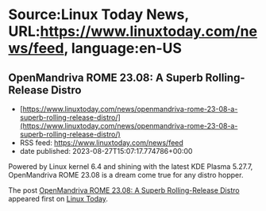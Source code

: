 # Source:Linux Today News, URL:https://www.linuxtoday.com/news/feed, language:en-US

## OpenMandriva ROME 23.08: A Superb Rolling-Release Distro
 - [https://www.linuxtoday.com/news/openmandriva-rome-23-08-a-superb-rolling-release-distro/](https://www.linuxtoday.com/news/openmandriva-rome-23-08-a-superb-rolling-release-distro/)
 - RSS feed: https://www.linuxtoday.com/news/feed
 - date published: 2023-08-27T15:07:17.774786+00:00

<p>Powered by Linux kernel 6.4 and shining with the latest KDE Plasma 5.27.7, OpenMandriva ROME 23.08 is a dream come true for any distro hopper.</p>
<p>The post <a href="https://www.linuxtoday.com/news/openmandriva-rome-23-08-a-superb-rolling-release-distro/" rel="nofollow">OpenMandriva ROME 23.08: A Superb Rolling-Release Distro</a> appeared first on <a href="https://www.linuxtoday.com" rel="nofollow">Linux Today</a>.</p>

